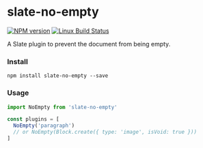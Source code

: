 # slate-no-empty

[![NPM version](https://badge.fury.io/js/slate-no-empty.svg)](http://badge.fury.io/js/slate-no-empty)
[![Linux Build Status](https://travis-ci.org/GitbookIO/slate-no-empty.png?branch=master)](https://travis-ci.org/GitbookIO/slate-no-empty)

A Slate plugin to prevent the document from being empty.

### Install

```
npm install slate-no-empty --save
```

### Usage

```js
import NoEmpty from 'slate-no-empty'

const plugins = [
  NoEmpty('paragraph')
  // or NoEmpty(Block.create({ type: 'image', isVoid: true }))
]
```
